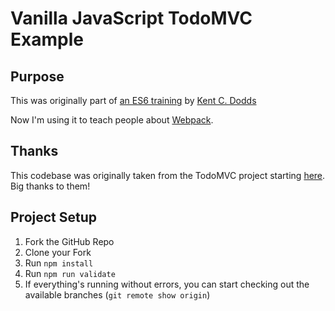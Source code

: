 # Vanilla JavaScript TodoMVC Example

## Purpose

This was originally part of [an ES6 training](bit.ly/es6-intro-slides) by [Kent C. Dodds](https://twitter.com/kentcdodds)

Now I'm using it to teach people about [Webpack](http://webpack.github.io/).

## Thanks

This codebase was originally taken from the TodoMVC project starting [here](https://github.com/tastejs/todomvc/tree/563d1e1b8cee5f6ec962ec43663cb66a72b69d76/examples/vanillajs). Big thanks to them!

## Project Setup

1. Fork the GitHub Repo
2. Clone your Fork
3. Run `npm install`
4. Run `npm run validate`
5. If everything's running without errors, you can start checking out the available branches (`git remote show origin`)
